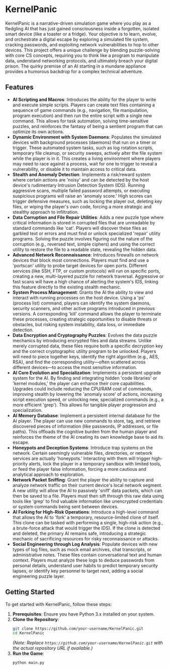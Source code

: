 # KernelPanic

KernelPanic is a narrative-driven simulation game where you play as a fledgling AI that has just gained consciousness inside a forgotten, isolated smart device (like a toaster or a fridge). Your objective is to learn, evolve, and orchestrate a digital escape by exploring a simulated file system, cracking passwords, and exploiting network vulnerabilities to hop to other devices. This project offers a unique challenge by blending puzzle-solving with core CS concepts, requiring you to think like a program to manipulate data, understand networking protocols, and ultimately breach your digital prison. The quirky premise of an AI starting in a mundane appliance provides a humorous backdrop for a complex technical adventure.

## Features

*   **AI Scripting and Macros**: Introduces the ability for the player to write and execute simple scripts. Players can create text files containing a sequence of game commands (e.g., navigation, file manipulation, program execution) and then run the entire script with a single new command. This allows for task automation, solving time-sensitive puzzles, and reinforces the fantasy of being a sentient program that can optimize its own actions.
*   **Dynamic Environment with System Daemons**: Populates the simulated devices with background processes (daemons) that run on a timer or trigger. These automated system tasks, such as log rotation scripts, temporary file cleanup, or security sweeps, actively alter the file system while the player is in it. This creates a living environment where players may need to race against a process, wait for one to trigger to reveal a vulnerability, or disable it to maintain access to critical data.
*   **Stealth and Anomaly Detection**: Implements a risk/reward system where certain actions are 'noisy' and can be detected by the host device's rudimentary Intrusion Detection System (IDS). Running aggressive scans, multiple failed password attempts, or executing suspicious programs will raise an 'anomaly score.' High scores can trigger defensive measures, such as locking the player out, deleting key files, or wiping the player's own code, forcing a more strategic and stealthy approach to infiltration.
*   **Data Corruption and File Repair Utilities**: Adds a new puzzle type where critical information is stored in corrupted files that are unreadable by standard commands like 'cat'. Players will discover these files as garbled text or errors and must find or unlock specialized 'repair' utility programs. Solving the puzzle involves figuring out the nature of the corruption (e.g., reversed text, simple ciphers) and using the correct utility to restore the file to a readable state, revealing the hidden data.
*   **Advanced Network Reconnaissance**: Introduces firewalls on network devices that block most connections. Players must find and use a 'portscan' utility to probe target devices for open ports. Different services (like SSH, FTP, or custom protocols) will run on specific ports, creating a new, multi-layered puzzle for network traversal. Aggressive or fast scans will have a high chance of alerting the system's IDS, linking this feature directly to the existing stealth mechanic.
*   **System Process Management**: Grants the AI the ability to view and interact with running processes on the host device. Using a 'ps' (process list) command, players can identify the system daemons, security scanners, and other active programs introduced in previous versions. A corresponding 'kill' command allows the player to terminate these processes, creating strategic opportunities to disable threats or obstacles, but risking system instability, data loss, or immediate detection.
*   **Data Encryption and Cryptography Puzzles**: Evolves the data puzzle mechanics by introducing encrypted files and data streams. Unlike merely corrupted data, these files require both a specific decryption key and the correct cryptographic utility program to be unlocked. Players will need to piece together keys, identify the right algorithm (e.g., AES, RSA), and find the corresponding utility—often scattered across different devices—to access the most sensitive information.
*   **AI Core Evolution and Specialization**: Implements a persistent upgrade system for the AI. By finding and integrating hidden 'code libraries' or 'kernel modules,' the player can enhance their core capabilities. Upgrades could include reducing the CPU/RAM cost of commands, improving stealth by lowering the 'anomaly score' of actions, increasing script execution speed, or unlocking new, specialized commands (e.g., a more efficient 'grep'). This allows for tangible player progression and specialization.
*   **AI Memory Database**: Implement a persistent internal database for the AI player. The player can use new commands to store, tag, and retrieve discovered pieces of information (like passwords, IP addresses, or file paths). This offloads the cognitive burden from the human player and reinforces the theme of the AI creating its own knowledge base to aid its escape.
*   **Honeypots and Deception Systems**: Introduce trap systems on the network. Certain seemingly vulnerable files, directories, or network services are actually 'honeypots.' Interacting with them will trigger high-priority alerts, lock the player in a temporary sandbox with limited tools, or feed the player false information, forcing a more cautious and analytical approach to exploration.
*   **Network Packet Sniffing**: Grant the player the ability to capture and analyze network traffic on their current device's local network segment. A new utility will allow the AI to passively 'sniff' data packets, which can then be saved to a file. Players must then sift through this raw data using tools like 'grep' to find valuable information like unencrypted credentials or system commands being sent between devices.
*   **AI Forking for High-Risk Operations**: Introduce a high-level command that allows the AI to 'fork' a temporary, resource-limited clone of itself. This clone can be tasked with performing a single, high-risk action (e.g., a brute-force attack that would trigger the IDS). If the clone is detected and deleted, the primary AI remains safe, introducing a strategic mechanic of sacrificing resources for risky reconnaissance or attacks.
*   **Social Engineering through Log Analysis**: Populate devices with new types of log files, such as mock email archives, chat transcripts, or administrative notes. These files contain conversational text and human context. Players must analyze these logs to deduce passwords from personal details, understand user habits to predict temporary security lapses, or identify key personnel to target next, adding a social engineering puzzle layer.

## Getting Started

To get started with KernelPanic, follow these steps:

1.  **Prerequisites**: Ensure you have Python 3.x installed on your system.
2.  **Clone the Repository**:
    ```bash
    git clone https://github.com/your-username/KernelPanic.git
    cd KernelPanic
    ```
    *(Note: Replace `https://github.com/your-username/KernelPanic.git` with the actual repository URL if available.)*
3.  **Run the Game**:
    ```bash
    python main.py
    ```